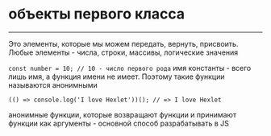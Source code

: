 # объекты первого класса 
---
Это элементы, которые мы можем передать, вернуть, присвоить. 
Любые элементы - числа, строки, массивы, логические значения 

`
const number = 10;
// 10 - число первого рода
`
имя константы - всего лишь имя, а функция имени не имеет. Поэтому такие функции называются анонимными 

`
(() => console.log('I love Hexlet'))(); // => I love Hexlet
`

анонимные функции, которые возвращают функции и принимают функции как аргументы - основной способ разрабатывать в JS
